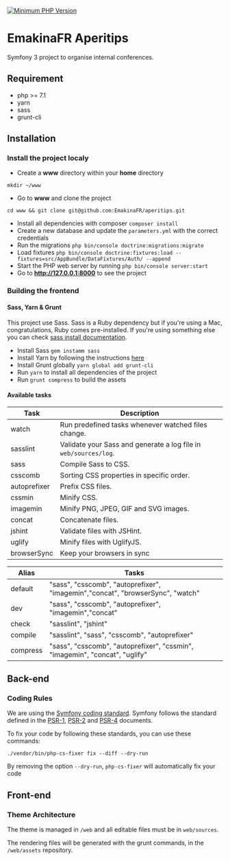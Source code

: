 [![Minimum PHP Version](https://img.shields.io/badge/php-%3E%3D%207.1-8892BF.svg?style=flat-square)](https://php.net)

EmakinaFR Aperitips
==========

Symfony 3 project to organise internal conferences.

## Requirement

* php >= 7.1
* yarn
* sass
* grunt-cli

## Installation

### Install the project localy

* Create a **www** directory within your **home** directory

```
mkdir ~/www
```

* Go to **www** and clone the project
```
cd www && git clone git@github.com:EmakinaFR/aperitips.git
```

* Install all dependencies with composer `composer install`
* Create a new database and update the `parameters.yml` with the correct credentials
* Run the migrations `php bin/console doctrine:migrations:migrate`
* Load fixtures `php bin/console doctrine:fixtures:load --fixtures=src/AppBundle/DataFixtures/Auth/ --append`
* Start the PHP web server by running `php bin/console server:start`
* Go to **http://127.0.0.1:8000** to see the project

### Building the frontend

#### Sass, Yarn & Grunt

This project use Sass. Sass is a Ruby dependency but if you're using a Mac, congratulations, Ruby comes pre-installed.
If you're using something else you can check [sass install documentation](http://sass-lang.com/install).

* Install Sass `gem instamm sass`
* Install Yarn by following the instructions [here](https://yarnpkg.com/en/docs/install)
* Install Grunt globally `yarn global add grunt-cli`
* Run `yarn` to install all dependencies of the project
* Run `grunt compress` to build the assets

#### Available tasks

| Task          | Description |
| ------------- | ------------- |
| watch         | Run predefined tasks whenever watched files change. |
| sasslint      | Validate your Sass and generate a log file in `web/sources/log`.  |
| sass          | Compile Sass to CSS.  |
| csscomb       | Sorting CSS properties in specific order. |
| autoprefixer  | Prefix CSS files. |
| cssmin        | Minify CSS. |
| imagemin      | Minify PNG, JPEG, GIF and SVG images. |
| concat        | Concatenate files. |
| jshint        | Validate files with JSHint. |
| uglify        | Minify files with UglifyJS. |
| browserSync   | Keep your browsers in sync  |

| Alias         | Tasks |
| ------------- | ------------- |
| default       | "sass", "csscomb", "autoprefixer", "imagemin","concat", "browserSync", "watch" |
| dev           | "sass", "csscomb", "autoprefixer", "imagemin","concat" |
| check         | "sasslint", "jshint"  |
| compile       | "sasslint", "sass", "csscomb", "autoprefixer"  |
| compress      | "sass", "csscomb", "autoprefixer", "cssmin", "imagemin", "concat", "uglify" |

## Back-end

### Coding Rules

We are using the [Symfony coding standard](http://symfony.com/doc/master/contributing/code/standards.html).
Symfony follows the standard defined in the [PSR-1](http://www.php-fig.org/psr/psr-1/), [PSR-2](http://www.php-fig.org/psr/psr-2/) and [PSR-4](http://www.php-fig.org/psr/psr-4/) documents.

To fix your code by following these standards, you can use these commands:

```
./vendor/bin/php-cs-fixer fix --diff --dry-run
```

By removing the option `--dry-run`, `php-cs-fixer` will automatically fix your code

## Front-end 

### Theme Architecture

The theme is managed in `/web` and all editable files must be in `web/sources`. 

The rendering files will be generated with the grunt commands, in the `/web/assets` repository.
